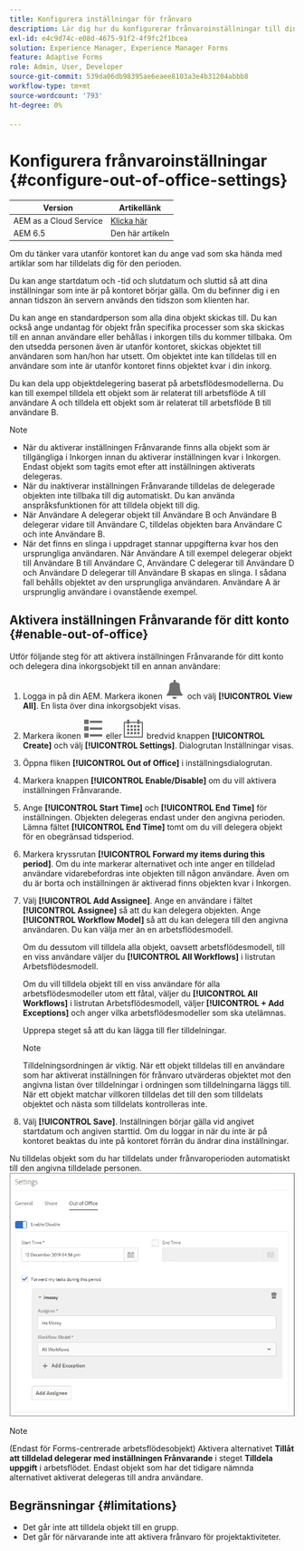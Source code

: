 ```yaml
---
title: Konfigurera inställningar för frånvaro
description: Lär dig hur du konfigurerar frånvaroinställningar till din Adobe Experience Manager Forms-instans.
exl-id: e4c9d74c-e08d-4675-91f2-4f9fc2f1bcea
solution: Experience Manager, Experience Manager Forms
feature: Adaptive Forms
role: Admin, User, Developer
source-git-commit: 539da06db98395ae6eaee8103a3e4b31204abbb8
workflow-type: tm+mt
source-wordcount: '793'
ht-degree: 0%

---
```


# Konfigurera frånvaroinställningar {#configure-out-of-office-settings}

| Version | Artikellänk |
| -------- | ---------------------------- |
| AEM as a Cloud Service | [Klicka här](https://experienceleague.adobe.com/docs/experience-manager-cloud-service/content/forms/create-form-centric-workflows/configure-out-of-office-settings.html?lang=sv-SE) |
| AEM 6.5 | Den här artikeln |

Om du tänker vara utanför kontoret kan du ange vad som ska hända med artiklar som har tilldelats dig för den perioden.

Du kan ange startdatum och -tid och slutdatum och sluttid så att dina inställningar som inte är på kontoret börjar gälla. Om du befinner dig i en annan tidszon än servern används den tidszon som klienten har.

Du kan ange en standardperson som alla dina objekt skickas till. Du kan också ange undantag för objekt från specifika processer som ska skickas till en annan användare eller behållas i inkorgen tills du kommer tillbaka. Om den utsedda personen även är utanför kontoret, skickas objektet till användaren som han/hon har utsett. Om objektet inte kan tilldelas till en användare som inte är utanför kontoret finns objektet kvar i din inkorg.

Du kan dela upp objektdelegering baserat på arbetsflödesmodellerna. Du kan till exempel tilldela ett objekt som är relaterat till arbetsflöde A till användare A och tilldela ett objekt som är relaterat till arbetsflöde B till användare B.


>[!NOTE]
>
>* När du aktiverar inställningen Frånvarande finns alla objekt som är tillgängliga i Inkorgen innan du aktiverar inställningen kvar i Inkorgen. Endast objekt som tagits emot efter att inställningen aktiverats delegeras.
>* När du inaktiverar inställningen Frånvarande tilldelas de delegerade objekten inte tillbaka till dig automatiskt. Du kan använda anspråksfunktionen för att tilldela objekt till dig.
>* När Användare A delegerar objekt till Användare B och Användare B delegerar vidare till Användare C, tilldelas objekten bara Användare C och inte Användare B.
>* När det finns en slinga i uppdraget stannar uppgifterna kvar hos den ursprungliga användaren. När Användare A till exempel delegerar objekt till Användare B till Användare C, Användare C delegerar till Användare D och Användare D delegerar till Användare B skapas en slinga. I sådana fall behålls objektet av den ursprungliga användaren. Användare A är ursprunglig användare i ovanstående exempel.

## Aktivera inställningen Frånvarande för ditt konto {#enable-out-of-office}

Utför följande steg för att aktivera inställningen Frånvarande för ditt konto och delegera dina inkorgsobjekt till en annan användare:

1. Logga in på din AEM. Markera ikonen ![Inkorg](assets/bell.svg) och välj **[!UICONTROL View All]**. En lista över dina inkorgsobjekt visas.
1. Markera ikonen ![Visa väljare](assets/viewlist.svg) eller ![Visa väljare](assets/calendar.svg) bredvid knappen **[!UICONTROL Create]** och välj **[!UICONTROL Settings]**. Dialogrutan Inställningar visas.
1. Öppna fliken **[!UICONTROL Out of Office]** i inställningsdialogrutan.
1. Markera knappen **[!UICONTROL Enable/Disable]** om du vill aktivera inställningen Frånvarande.
1. Ange **[!UICONTROL Start Time]** och **[!UICONTROL End Time]** för inställningen. Objekten delegeras endast under den angivna perioden. Lämna fältet **[!UICONTROL End Time]** tomt om du vill delegera objekt för en obegränsad tidsperiod.
1. Markera kryssrutan **[!UICONTROL Forward my items during this period]**. Om du inte markerar alternativet och inte anger en tilldelad användare vidarebefordras inte objekten till någon användare. Även om du är borta och inställningen är aktiverad finns objekten kvar i Inkorgen.
1. Välj **[!UICONTROL Add Assignee]**. Ange en användare i fältet **[!UICONTROL Assignee]** så att du kan delegera objekten. Ange **[!UICONTROL Workflow Model]** så att du kan delegera till den angivna användaren. Du kan välja mer än en arbetsflödesmodell.

   Om du dessutom vill tilldela alla objekt, oavsett arbetsflödesmodell, till en viss användare väljer du **[!UICONTROL All Workflows]** i listrutan Arbetsflödesmodell. <br>

   Om du vill tilldela objekt till en viss användare för alla arbetsflödesmodeller utom ett fåtal, väljer du **[!UICONTROL All Workflows]** i listrutan Arbetsflödesmodell, väljer **[!UICONTROL + Add Exceptions]** och anger vilka arbetsflödesmodeller som ska utelämnas.
   <br>

   Upprepa steget så att du kan lägga till fler tilldelningar. <br>

   >[!NOTE]
   >
   >Tilldelningsordningen är viktig. När ett objekt tilldelas till en användare som har aktiverat inställningen för frånvaro utvärderas objektet mot den angivna listan över tilldelningar i ordningen som tilldelningarna läggs till. När ett objekt matchar villkoren tilldelas det till den som tilldelats objektet och nästa som tilldelats kontrolleras inte.

1. Välj **[!UICONTROL Save]**. Inställningen börjar gälla vid angivet startdatum och angiven starttid. Om du loggar in när du inte är på kontoret beaktas du inte på kontoret förrän du ändrar dina inställningar.

Nu tilldelas objekt som du har tilldelats under frånvaroperioden automatiskt till den angivna tilldelade personen.
![Utanför kontoret](assets/out-of-office.png)

>[!NOTE]
>
>(Endast för Forms-centrerade arbetsflödesobjekt) Aktivera alternativet **Tillåt att tilldelad delegerar med inställningen Frånvarande** i steget **Tilldela uppgift** i arbetsflödet. Endast objekt som har det tidigare nämnda alternativet aktiverat delegeras till andra användare.

## Begränsningar {#limitations}

* Det går inte att tilldela objekt till en grupp.
* Det går för närvarande inte att aktivera frånvaro för projektaktiviteter.
